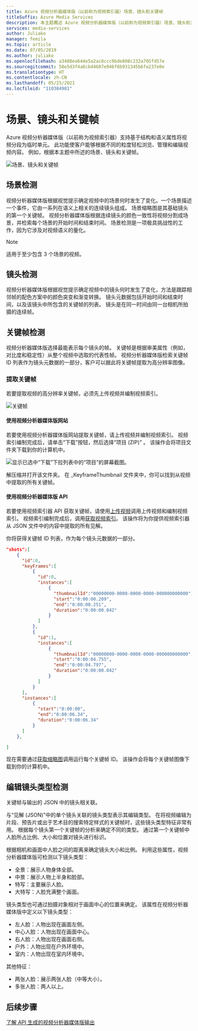 ```yaml
---
title: Azure 视频分析器媒体版（以前称为视频索引器）场景、镜头和关键帧
titleSuffix: Azure Media Services
description: 本主题概述 Azure 视频分析器媒体版（以前称为视频索引器）场景、镜头和关键帧。
services: media-services
author: Juliako
manager: femila
ms.topic: article
ms.date: 07/05/2019
ms.author: juliako
ms.openlocfilehash: a3408ea644e5a2ac8ccc9bde808c232a705fd57e
ms.sourcegitcommit: 58e5d3f4a6cb44607e946f6b931345b6fe237e0e
ms.translationtype: HT
ms.contentlocale: zh-CN
ms.lasthandoff: 05/25/2021
ms.locfileid: "110384981"
---
```

# <a name="scenes-shots-and-keyframes"></a>场景、镜头和关键帧

Azure 视频分析器媒体版（以前称为视频索引器）支持基于结构和语义属性将视频分段为临时单元。 此功能使客户能够根据不同的粒度轻松浏览、管理和编辑视频内容。 例如，根据本主题中所述的场景、镜头和关键帧。   

![场景、镜头和关键帧](./media/scenes-shots-keyframes/scenes-shots-keyframes.png)
 
## <a name="scene-detection"></a>场景检测  
 
视频分析器媒体版根据视觉提示确定视频中的场景何时发生了变化。一个场景描述一个事件，它由一系列在语义上相关的连续镜头组成。 场景缩略图是其基础镜头的第一个关键帧。 视频分析器媒体版根据连续镜头的颜色一致性将视频分割成场景，并检索每个场景的开始时间和结束时间。 场景检测是一项极具挑战性的工作，因为它涉及对视频语义的量化。

> [!NOTE]
> 适用于至少包含 3 个场景的视频。

## <a name="shot-detection"></a>镜头检测

视频分析器媒体版根据视觉提示确定视频中的镜头何时发生了变化，方法是跟踪相邻帧的配色方案中的颜色突变和渐变转换。 镜头元数据包括开始时间和结束时间，以及该镜头中所包含的关键帧的列表。 镜头是在同一时间由同一台相机所拍摄的连续帧。

## <a name="keyframe-detection"></a>关键帧检测

视频分析器媒体版选择最能表示每个镜头的帧。 关键帧是根据审美属性（例如，对比度和稳定性）从整个视频中选取的代表性帧。 视频分析器媒体版检索关键帧 ID 列表作为镜头元数据的一部分，客户可以据此将关键帧提取为高分辨率图像。  

### <a name="extracting-keyframes"></a>提取关键帧

若要提取视频的高分辨率关键帧，必须先上传视频并编制视频索引。

![关键帧](./media/scenes-shots-keyframes/extracting-keyframes.png)

#### <a name="with-the-video-analyzer-for-media-website"></a>使用视频分析器媒体版网站

若要使用视频分析器媒体版网站提取关键帧，请上传视频并编制视频索引。 视频索引编制完成后，请单击“下载”按钮，然后选择“项目 (ZIP)” 。 该操作会将项目文件夹下载到你的计算机中。 

![显示已选中“下载”下拉列表中的“项目”的屏幕截图。](./media/scenes-shots-keyframes/extracting-keyframes2.png)
 
解压缩并打开该文件夹。 在 _KeyframeThumbnail 文件夹中，你可以找到从视频中提取的所有关键帧。 

#### <a name="with-the-video-analyzer-for-media-api"></a>使用视频分析器媒体版 API

若要使用视频索引器 API 获取关键帧，请使用[上传视频](https://api-portal.videoindexer.ai/api-details#api=Operations&operation=Upload-Video)调用上传视频和编制视频索引。 视频索引编制完成后，调用[获取视频索引](https://api-portal.videoindexer.ai/api-details#api=Operations&operation=Get-Video-Index)。 该操作将为你提供视频索引器从 JSON 文件中的内容中提取的所有见解。  

你将获得关键帧 ID 列表，作为每个镜头元数据的一部分。 

```json
"shots":[  
    {  
      "id":0,
      "keyFrames":[  
          {  
            "id":0,
            "instances":[  
                {  
                  "thumbnailId":"00000000-0000-0000-0000-000000000000",
                  "start":"0:00:00.209",
                  "end":"0:00:00.251",
                  "duration":"0:00:00.042"
                }
            ]
          },
          {  
            "id":1,
            "instances":[  
                {  
                  "thumbnailId":"00000000-0000-0000-0000-000000000000",
                  "start":"0:00:04.755",
                  "end":"0:00:04.797",
                  "duration":"0:00:00.042"
                }
            ]
          }
      ],
      "instances":[  
          {  
            "start":"0:00:00",
            "end":"0:00:06.34",
            "duration":"0:00:06.34"
          }
      ]
    },

]
```

现在需要通过[获取缩略图](https://api-portal.videoindexer.ai/api-details#api=Operations&operation=Get-Video-Thumbnail)调用运行每个关键帧 ID。 该操作会将每个关键帧图像下载到你的计算机中。 

## <a name="editorial-shot-type-detection"></a>编辑镜头类型检测

关键帧与输出的 JSON 中的镜头相关联。 

与“见解 (JSON)”中的单个镜头关联的镜头类型表示其编辑类型。 在将视频编辑为片段、预告片或出于艺术目的搜索特定样式的关键帧时，这些镜头类型特征非常有用。 根据每个镜头第一个关键帧的分析来确定不同的类型。 通过第一个关键帧中人脸所占比例、大小和位置对镜头进行标识。 

根据相机和画面中人脸之间的距离来确定镜头大小和比例。 利用这些属性，视频分析器媒体版可检测以下镜头类型：

* 全景：展示人物身体全部。
* 中景：展示人物上半身和脸部。
* 特写：主要展示人脸。
* 大特写：人脸充满整个画面。 

镜头类型也可通过拍摄对象相对于画面中心的位置来确定。 该属性在视频分析器媒体版中定义以下镜头类型：

* 左人脸：人物出现在画面左侧。
* 中心人脸：人物出现在画面中心。
* 右人脸：人物出现在画面右侧。
* 户外：人物出现在户外环境中。
* 室内：人物出现在室内环境中。

其他特征：

* 两张人脸：展示两张人脸（中等大小）。
* 多张人脸：两人以上。


## <a name="next-steps"></a>后续步骤

[了解 API 生成的视频分析器媒体版输出](video-indexer-output-json-v2.md#scenes)
